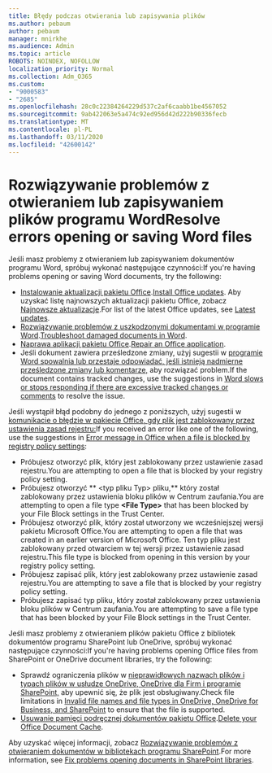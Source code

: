 ```yaml
---
title: Błędy podczas otwierania lub zapisywania plików
ms.author: pebaum
author: pebaum
manager: mnirkhe
ms.audience: Admin
ms.topic: article
ROBOTS: NOINDEX, NOFOLLOW
localization_priority: Normal
ms.collection: Adm_O365
ms.custom:
- "9000583"
- "2685"
ms.openlocfilehash: 28c0c22384264229d537c2af6caabb1be4567052
ms.sourcegitcommit: 9ab422063e5a474c92ed956d42d222b90336fecb
ms.translationtype: MT
ms.contentlocale: pl-PL
ms.lasthandoff: 03/11/2020
ms.locfileid: "42600142"
---
```

# <a name="resolve-errors-opening-or-saving-word-files"></a><span data-ttu-id="6f7fb-102">Rozwiązywanie problemów z otwieraniem lub zapisywaniem plików programu Word</span><span class="sxs-lookup"><span data-stu-id="6f7fb-102">Resolve errors opening or saving Word files</span></span>

<span data-ttu-id="6f7fb-103">Jeśli masz problemy z otwieraniem lub zapisywaniem dokumentów programu Word, spróbuj wykonać następujące czynności:</span><span class="sxs-lookup"><span data-stu-id="6f7fb-103">If you're having problems opening or saving Word documents, try the following:</span></span>

- <span data-ttu-id="6f7fb-104">[Instalowanie aktualizacji pakietu Office](https://support.office.com/article/2ab296f3-7f03-43a2-8e50-46de917611c5).</span><span class="sxs-lookup"><span data-stu-id="6f7fb-104">[Install Office updates](https://support.office.com/article/2ab296f3-7f03-43a2-8e50-46de917611c5).</span></span> <span data-ttu-id="6f7fb-105">Aby uzyskać listę najnowszych aktualizacji pakietu Office, zobacz [Najnowsze aktualizacje](https://docs.microsoft.com/officeupdates/office-updates-msi).</span><span class="sxs-lookup"><span data-stu-id="6f7fb-105">For list of the latest Office updates, see [Latest updates](https://docs.microsoft.com/officeupdates/office-updates-msi).</span></span>
- <span data-ttu-id="6f7fb-106">[Rozwiązywanie problemów z uszkodzonymi dokumentami w programie Word](https://docs.microsoft.com/office/troubleshoot/word/damaged-documents-in-word).</span><span class="sxs-lookup"><span data-stu-id="6f7fb-106">[Troubleshoot damaged documents in Word](https://docs.microsoft.com/office/troubleshoot/word/damaged-documents-in-word).</span></span>
- <span data-ttu-id="6f7fb-107">[Naprawa aplikacji pakietu Office](https://support.office.com/Article/Repair-an-Office-application-7821d4b6-7c1d-4205-aa0e-a6b40c5bb88b).</span><span class="sxs-lookup"><span data-stu-id="6f7fb-107">[Repair an Office application](https://support.office.com/Article/Repair-an-Office-application-7821d4b6-7c1d-4205-aa0e-a6b40c5bb88b).</span></span>
- <span data-ttu-id="6f7fb-108">Jeśli dokument zawiera prześledzone zmiany, użyj sugestii w [programie Word spowalnia lub przestaje odpowiadać, jeśli istnieją nadmierne prześledzone zmiany lub komentarze,](https://docs.microsoft.com/office/troubleshoot/word/word-stops-responding) aby rozwiązać problem.</span><span class="sxs-lookup"><span data-stu-id="6f7fb-108">If the document contains tracked changes, use the suggestions in [Word slows or stops responding if there are excessive tracked changes or comments](https://docs.microsoft.com/office/troubleshoot/word/word-stops-responding) to resolve the issue.</span></span>

<span data-ttu-id="6f7fb-109">Jeśli wystąpił błąd podobny do jednego z poniższych, użyj sugestii w [komunikacie o błędzie w pakiecie Office, gdy plik jest zablokowany przez ustawienia zasad rejestru:](https://docs.microsoft.com/office/troubleshoot/settings/file-blocked-in-office)</span><span class="sxs-lookup"><span data-stu-id="6f7fb-109">If you received an error like one of the following, use the suggestions in [Error message in Office when a file is blocked by registry policy settings](https://docs.microsoft.com/office/troubleshoot/settings/file-blocked-in-office):</span></span>

- <span data-ttu-id="6f7fb-110">Próbujesz otworzyć plik, który jest zablokowany przez ustawienie zasad rejestru.</span><span class="sxs-lookup"><span data-stu-id="6f7fb-110">You are attempting to open a file that is blocked by your registry policy setting.</span></span>
- <span data-ttu-id="6f7fb-111">Próbujesz otworzyć \*\* \<typ pliku Typ\> pliku,\*\* który został zablokowany przez ustawienia bloku plików w Centrum zaufania.</span><span class="sxs-lookup"><span data-stu-id="6f7fb-111">You are attempting to open a file type **\<File Type\>** that has been blocked by your File Block settings in the Trust Center.</span></span>
- <span data-ttu-id="6f7fb-112">Próbujesz otworzyć plik, który został utworzony we wcześniejszej wersji pakietu Microsoft Office.</span><span class="sxs-lookup"><span data-stu-id="6f7fb-112">You are attempting to open a file that was created in an earlier version of Microsoft Office.</span></span> <span data-ttu-id="6f7fb-113">Ten typ pliku jest zablokowany przed otwarciem w tej wersji przez ustawienie zasad rejestru.</span><span class="sxs-lookup"><span data-stu-id="6f7fb-113">This file type is blocked from opening in this version by your registry policy setting.</span></span>
- <span data-ttu-id="6f7fb-114">Próbujesz zapisać plik, który jest zablokowany przez ustawienie zasad rejestru.</span><span class="sxs-lookup"><span data-stu-id="6f7fb-114">You are attempting to save a file that is blocked by your registry policy setting.</span></span>
- <span data-ttu-id="6f7fb-115">Próbujesz zapisać typ pliku, który został zablokowany przez ustawienia bloku plików w Centrum zaufania.</span><span class="sxs-lookup"><span data-stu-id="6f7fb-115">You are attempting to save a file type that has been blocked by your File Block settings in the Trust Center.</span></span>

<span data-ttu-id="6f7fb-116">Jeśli masz problemy z otwieraniem plików pakietu Office z bibliotek dokumentów programu SharePoint lub OneDrive, spróbuj wykonać następujące czynności:</span><span class="sxs-lookup"><span data-stu-id="6f7fb-116">If you're having problems opening Office files from SharePoint or OneDrive document libraries, try the following:</span></span>

- <span data-ttu-id="6f7fb-117">Sprawdź ograniczenia plików w [nieprawidłowych nazwach plików i typach plików w usłudze OneDrive, OneDrive dla Firm i programie SharePoint,](https://support.office.com/article/64883a5d-228e-48f5-b3d2-eb39e07630fa) aby upewnić się, że plik jest obsługiwany.</span><span class="sxs-lookup"><span data-stu-id="6f7fb-117">Check file limitations in [Invalid file names and file types in OneDrive, OneDrive for Business, and SharePoint](https://support.office.com/article/64883a5d-228e-48f5-b3d2-eb39e07630fa) to ensure that the file is supported.</span></span> 
- <span data-ttu-id="6f7fb-118">[Usuwanie pamięci podręcznej dokumentów pakietu Office](https://support.office.com/article/b1d3765e-d71b-4bb8-99ca-acd22c42995d
).</span><span class="sxs-lookup"><span data-stu-id="6f7fb-118">[Delete your Office Document Cache](https://support.office.com/article/b1d3765e-d71b-4bb8-99ca-acd22c42995d
).</span></span> 

<span data-ttu-id="6f7fb-119">Aby uzyskać więcej informacji, zobacz [Rozwiązywanie problemów z otwieraniem dokumentów w bibliotekach programu SharePoint](https://support.office.com/article/31329fa1-4ad0-47fc-95d8-bb0c5b12a536).</span><span class="sxs-lookup"><span data-stu-id="6f7fb-119">For more information, see [Fix problems opening documents in SharePoint libraries](https://support.office.com/article/31329fa1-4ad0-47fc-95d8-bb0c5b12a536).</span></span>